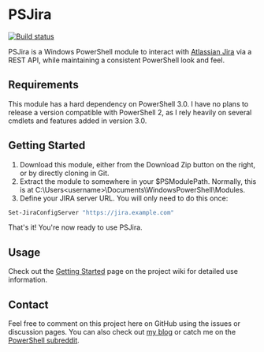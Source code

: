 # PSJira

[![Build status](https://ci.appveyor.com/api/projects/status/rog7nhvpfu58xrxu?svg=true)](https://ci.appveyor.com/project/JoshuaT/psjira)

PSJira is a Windows PowerShell module to interact with [Atlassian Jira](https://www.atlassian.com/software/jira) via a REST API, while maintaining a consistent PowerShell look and feel.

## Requirements

This module has a hard dependency on PowerShell 3.0.  I have no plans to release a version compatible with PowerShell 2, as I rely heavily on several cmdlets and features added in version 3.0.

## Getting Started

1. Download this module, either from the Download Zip button on the right, or by directly cloning in Git.
2. Extract the module to somewhere in your $PSModulePath.  Normally, this is at C:\Users\<username>\Documents\WindowsPowerShell\Modules.
3. Define your JIRA server URL.  You will only need to do this once:
```powershell
Set-JiraConfigServer "https://jira.example.com"
```

That's it!  You're now ready to use PSJira.

## Usage

Check out the [Getting Started](https://github.com/replicaJunction/PSJira/wiki/Getting-Started) page on the project wiki for detailed use information.

## Contact

Feel free to comment on this project here on GitHub using the issues or discussion pages.  You can also check out [my blog](http://replicajunction.github.io/) or catch me on the [PowerShell subreddit](https://www.reddit.com/r/powershell).
